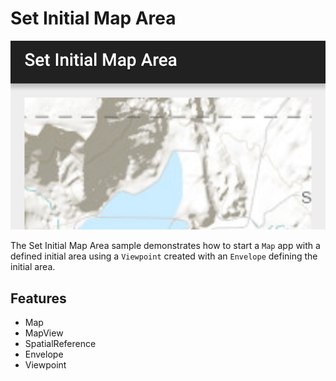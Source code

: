 # Set Initial Map Area

![Set Initial Map Area App](set-initial-map-area.png)

The Set Initial Map Area sample demonstrates how to start a ```Map``` app with a defined initial area using a ```Viewpoint``` created with an ```Envelope``` defining the initial area.

## Features
* Map
* MapView
* SpatialReference
* Envelope
* Viewpoint